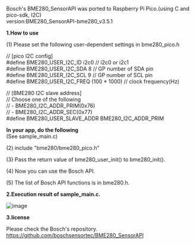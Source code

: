 Bosch's BME280_SensorAPI was ported to Raspberry Pi Pico.(using C and pico-sdk, I2C)  
version:BME280_SensorAPI-bme280_v3.5.1  
  
**1.How to use**  
  
(1) Please set the following user-dependent settings in bme280_pico.h  

// [pico I2C config]   
#define BME280_USER_I2C_ID      i2c0         // i2c0 or i2c1  
#define BME280_USER_I2C_SDA     8            // GP number of SDA pin  
#define BME280_USER_I2C_SCL     9            // GP number of SCL pin  
#define BME280_USER_I2C_FREQ    (100 * 1000) // clock frequency(Hz)  
  
// [BME280 I2C slave address]  
// Choose one of the following  
// - BME280_I2C_ADDR_PRIM(0x76)  
// - BME280_I2C_ADDR_SEC(0x77)  
#define BME280_USER_SLAVE_ADDR  BME280_I2C_ADDR_PRIM    
  
  
**In your app, do the following**  
  (See sample_main.c)  
  
(2) include "bme280/bme280_pico.h"  

(3) Pass the return value of bme280_user_init() to bme280_init().  

(4) Now you can use the Bosch API.  

(5) The list of Bosch API functions is in bme280.h.    
  
**2.Execution result of sample_main.c.**  
  
![image](https://github.com/shiomachisoft/BME280_API_pico/assets/172953847/daba6c32-7da9-486e-b786-7eaba6f6c6fa)

**3.license**    
  
Please check the Bosch's repository.  
https://github.com/boschsensortec/BME280_SensorAPI
